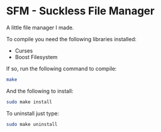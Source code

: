 # SFM - Suckless File Manager

A little file manager I made.

To compile you need the following libraries installed:
- Curses
- Boost Filesystem

If so, run the following command to compile:
``` sh
make
```

And the following to install:
``` sh
sudo make install
```

To uninstall just type:
```sh
sudo make uninstall
```
